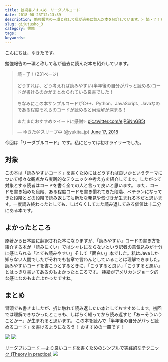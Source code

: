 ```yaml
---
title: 技術書ノすスめ　リーダブルコード
date: 2018-08-23T12:13:39
description: 勉強報告の一環と称して私が過去に読んだ本を紹介しています。> 読・了！(231ページ)> > どうすれ
slug: gijutusho_3
category: 書籍
tags: 
keywords: 
---
```


こんにちは、ゆきたです。

勉強報告の一環と称して私が過去に読んだ本を紹介しています。

<blockquote class="twitter-tweet"><p lang="ja" dir="ltr">読・了！(231ページ)<br><br>どうすれば、どう考えれば読みやすい(半年後の自分がパッと読める)コードが書けるのかがまとめられている良書でした！<br><br>ちなみにこの本サンプルコードがC++、Python、JavaScript、Javaなのである程度それらのコードが読めると尚理解が深まる！<br><br>またまたおすすめツイートに感謝✨ <a href="https://t.co/ejPSNnGB5t">pic.twitter.com/ejPSNnGB5t</a></p>&mdash; ゆきた＠スリープ中 (@yukita_jp) <a href="https://twitter.com/yukita_jp/status/1008327742243287041?ref_src=twsrc%5Etfw">June 17, 2018</a></blockquote> <script async src="https://platform.twitter.com/widgets.js" charset="utf-8"></script>

今回は「リーダブルコード」です。私にとっては初オライリーでした。

## 対象

この本は「読みやすいコード」を書くためにはどうすれば良いかというテーマについて様々な観点から実践的なテクニックや考え方を紹介してます。したがって対象とする読者はコードを書く全ての人と言って良いと思います。
また、コードを書き始めた段階、ある程度コードを書き慣れてきた段階、ベテランになってきた段階とどの段階で読み返しても新たな発見や気づきが生まれる本だと思います。一度読み終わったとしても、しばらくしてまた読み返してみる価値は十二分にある本です。

## よかったところ

原著から日本語に翻訳された本になりますが、「読みやすい」コードの書き方を紹介する本が「読みにくい」ではシャレにならないという訳者の意気込みが十分に感じられる「とても読みやすい」そして「面白い」本でした。私はJavaしか知らない人間でしたがそれでも各章で言わんとしていることは理解できました。
読みやすいコードを書こうとするときに、「こうすると良い」「こうすると悪い」とはっきり書いてあるのもよかったところです。
挿絵がアメリカンジョーク的な感じなのもまたよかったですね。

## まとめ

冒頭でも書きましたが、折に触れて読み返したい本としておすすめします。初回では理解できなかったところも、しばらく経ってから読み返すと「あーそういうことかー」が生まれると思います。
この本を読んで「半年後の自分がパッと読めるコード」を書けるようになろう！
おすすめの一冊です！

[![](//ws-fe.amazon-adsystem.com/widgets/q?_encoding=UTF8&MarketPlace=JP&ASIN=4873115655&ServiceVersion=20070822&ID=AsinImage&WS=1&Format=_SL250_&tag=yukita2a01-22)](https://www.amazon.co.jp/gp/product/4873115655/ref=as_li_tl?ie=UTF8&camp=247&creative=1211&creativeASIN=4873115655&linkCode=as2&tag=yukita2a01-22&linkId=8dd3edce349828afe3572fc94953064d) ![](//ir-jp.amazon-adsystem.com/e/ir?t=yukita2a01-22&l=am2&o=9&a=4873115655)

[リーダブルコード ―より良いコードを書くためのシンプルで実践的なテクニック (Theory in practice)](https://www.amazon.co.jp/gp/product/4873115655/ref=as_li_tl?ie=UTF8&camp=247&creative=1211&creativeASIN=4873115655&linkCode=as2&tag=yukita2a01-22&linkId=af497f68b146760a403eaa6b1c8df44e) ![](//ir-jp.amazon-adsystem.com/e/ir?t=yukita2a01-22&l=am2&o=9&a=4873115655)


